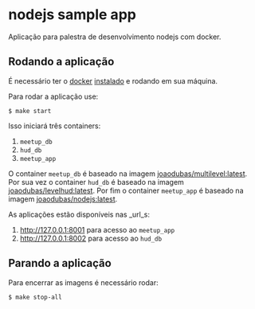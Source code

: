 # nodejs sample app

Aplicação para palestra de desenvolvimento nodejs com docker.

## Rodando a aplicação

É necessário ter o [docker][docker] [instalado][docker-install] e rodando em
sua máquina.

Para rodar a aplicação use:

```shell
$ make start
```

Isso iniciará três containers:

1. `meetup_db`
2. `hud_db`
3. `meetup_app`

O container `meetup_db` é baseado na imagem
[joaodubas/multilevel:latest][index-multilevel]. Por sua vez o container
`hud_db` é baseado na imagem [joaodubas/levelhud:latest][index-levelhud]. Por
fim o container `meetup_app` é baseado na imagem
[joaodubas/nodejs:latest][index-nodejs].

As aplicações estão disponíveis nas _url_s:

1. http://127.0.0.1:8001 para acesso ao `meetup_app`
2. http://127.0.0.1:8002 para acesso ao `hud_db`

## Parando a aplicação

Para encerrar as imagens é necessário rodar:

```shell
$ make stop-all
```

[docker]: http://www.docker.io
[docker-install]: http://docs.docker.io/en/latest/installation/
[index-multilevel]: https://index.docker.io/u/joaodubas/multilevel
[index-levelhud]: https://index.docker.io/u/joaodubas/levelhud
[index-nodejs]: https://index.docker.io/u/joaodubas/nodejs
